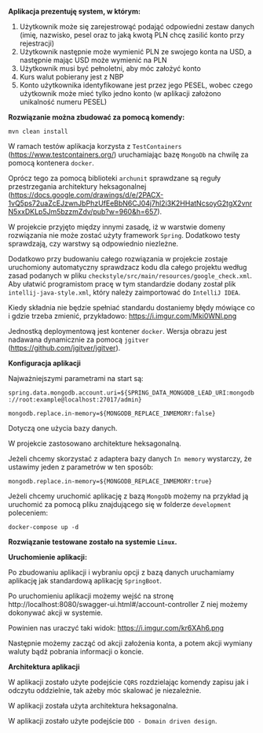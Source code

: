 **Aplikacja prezentuję system, w którym:**
1. Użytkownik może się zarejestrowąć podająć odpowiedni zestaw danych (imię, nazwisko, pesel oraz to jaką kwotą PLN chcę zasilić konto przy rejestracji)
2. Użytkownik następnie może wymienić PLN ze swojego konta na USD, a następnie mając USD może wymienić na PLN
3. Użytkownik musi być pełnoletni, aby móc założyć konto
4. Kurs walut pobierany jest z NBP
5. Konto użytkownika identyfikowane jest przez jego PESEL, wobec czego użytkownik może mieć tylko jedno konto (w aplikacji założono unikalność numeru PESEL)

**Rozwiązanie można zbudować za pomocą komendy:**

`mvn clean install`

W ramach testów aplikacja korzysta z `TestContainers` (https://www.testcontainers.org/) uruchamiając bazę `MongoDb` na chwilę za pomocą kontenera `docker`.

Oprócz tego za pomocą biblioteki `archunit` sprawdzane są reguły przestrzegania architektury heksagonalnej (https://docs.google.com/drawings/d/e/2PACX-1vQ5ps72uaZcEJzwnJbPhzUfEeBbN6CJ04j7hl2i3K2HHatNcsoyG2tgX2vnrN5xxDKLp5Jm5bzzmZdv/pub?w=960&h=657).

W projekcie przyjęto między innymi zasadę, iż w warstwie domeny rozwiązania nie może zostać użyty framework `Spring`.
Dodatkowo testy sprawdzają, czy warstwy są odpowiednio niezleżne.


Dodatkowo przy budowaniu całego rozwiązania w projekcie zostaje uruchomiony automatyczny sprawdzacz kodu dla całego projektu według zasad podanych
w pliku `checkstyle/src/main/resources/google_check.xml`. Aby ułatwić programistom pracę w tym standardzie dodany został plik
`intellij-java-style.xml`, który należy zaimportować do `IntelliJ IDEA`.

Kiedy składnia nie będzie spełniać standardu dostaniemy błędy mówiące co i gdzie trzeba zmienić, przykładowo: https://i.imgur.com/Mki0WNl.png

Jednostką deploymentową jest kontener `docker`. Wersja obrazu jest nadawana dynamicznie za pomocą `jgitver` (https://github.com/jgitver/jgitver).

**Konfiguracja aplikacji**

Najważniejszymi parametrami na start są:

`spring.data.mongodb.account.uri=${SPRING_DATA_MONGODB_LEAD_URI:mongodb://root:example@localhost:27017/admin}`

`mongodb.replace.in-memory=${MONGODB_REPLACE_INMEMORY:false}`

Dotyczą one użycia bazy danych.

W projekcie zastosowano architekture heksagonalną.

Jeżeli chcemy skorzystać z adaptera bazy danych `In memory` wystarczy, że ustawimy jeden z parametrów w ten sposób:

`mongodb.replace.in-memory=${MONGODB_REPLACE_INMEMORY:true}`

Jeżeli chcemy uruchomić aplikację z bazą `MongoDb` możemy na przykład ją uruchomić za pomocą pliku znajdującego się w
folderze `development` poleceniem:

`docker-compose up -d`

**Rozwiązanie testowane zostało na systemie `Linux`.**

**Uruchomienie aplikacji:**

Po zbudowaniu aplikacji i wybraniu opcji z bazą danych uruchamiamy aplikację jak standardową aplikację `SpringBoot`.

Po uruchomieniu aplikacji możemy wejść na stronę http://localhost:8080/swagger-ui.html#/account-controller
Z niej możemy dokonywać akcji w systemie.

Powinien nas uraczyć taki widok: https://i.imgur.com/kr6XAh6.png

Następnie możemy zacząć od akcji założenia konta, a potem akcji wymiany waluty bądź pobrania informacji o koncie.


**Architektura aplikacji**

W aplikacji zostało użyte podejście `CQRS` rozdzielając komendy zapisu jak i odczytu oddzielnie, tak ażeby móc skalować je niezależnie.

W aplikacji została użyta architektura heksagonalna.

W aplikacji zostało użyte podejście `DDD - Domain driven design`.
